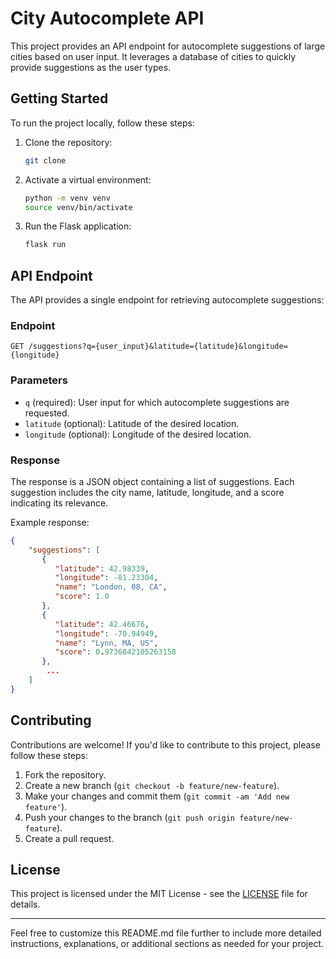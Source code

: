 # City Autocomplete API

This project provides an API endpoint for autocomplete suggestions of large cities based on user input. It leverages a database of cities to quickly provide suggestions as the user types.

## Getting Started

To run the project locally, follow these steps:

1. Clone the repository:
    ```bash
    git clone
    ```
2. Activate a virtual environment:
    ```bash
    python -m venv venv
    source venv/bin/activate
    ``` 

3. Run the Flask application:
    ```bash
    flask run
    ```

## API Endpoint

The API provides a single endpoint for retrieving autocomplete suggestions:

### Endpoint

```
GET /suggestions?q={user_input}&latitude={latitude}&longitude={longitude}
```

### Parameters

- `q` (required): User input for which autocomplete suggestions are requested.
- `latitude` (optional): Latitude of the desired location.
- `longitude` (optional): Longitude of the desired location.

### Response

The response is a JSON object containing a list of suggestions. Each suggestion includes the city name, latitude, longitude, and a score indicating its relevance.

Example response:
```json
{
    "suggestions": [
       {
          "latitude": 42.98339, 
          "longitude": -81.23304, 
          "name": "London, 08, CA", 
          "score": 1.0
       },
       {
          "latitude": 42.46676, 
          "longitude": -70.94949, 
          "name": "Lynn, MA, US",
          "score": 0.9736842105263158
       },
        ...
    ]
}
```

## Contributing

Contributions are welcome! If you'd like to contribute to this project, please follow these steps:

1. Fork the repository.
2. Create a new branch (`git checkout -b feature/new-feature`).
3. Make your changes and commit them (`git commit -am 'Add new feature'`).
4. Push your changes to the branch (`git push origin feature/new-feature`).
5. Create a pull request.

## License

This project is licensed under the MIT License - see the [LICENSE](LICENSE) file for details.

---

Feel free to customize this README.md file further to include more detailed instructions, explanations, or additional sections as needed for your project.
